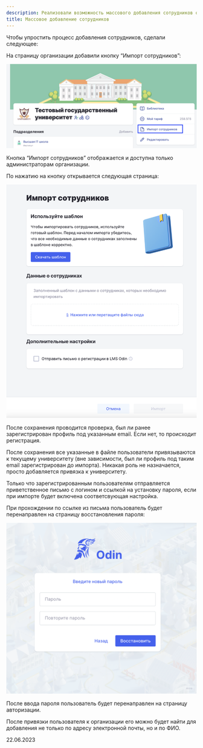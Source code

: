 ```yaml
---
description: Реализовали возможность массового добавления сотрудников организации
title: Массовое добавление сотрудников
---
```


Чтобы упростить процесс добавления сотрудников, сделали следующее:

На страницу организации добавили кнопку “Импорт сотрудников”:

![](<../../.gitbook/assets/image (4) (1) (5).png>)



Кнопка “Импорт сотрудников” отображается и доступна только администраторам  организации.

По нажатию на кнопку открывается следующая страница:

![](<../../.gitbook/assets/image (5) (8).png>)

После сохранения проводится проверка, был ли ранее зарегистрирован профиль под указанным email. Если нет, то происходит регистрация.

После сохранения все указанные в файле пользователи привязываются к текущему университету (вне зависимости, был ли профиль под таким email зарегистрирован до импорта). Никакая роль не назначается, просто добавляется привязка к университету.

Только что зарегистрированным пользователям отправляется приветственное письмо с логином и ссылкой на установку пароля, если при импорте будет включена соответсвующая настройка.

При прохождении по ссылке из письма пользователь будет перенаправлен на страницу восстановления пароля:

![](<../../.gitbook/assets/image (9) (3).png>)

После ввода пароля пользователь будет перенаправлен на страницу авторизации.

После привязки пользователя к организации его можно будет найти для добавления не только по адресу электронной почты, но и по ФИО.

22\.06.2023



